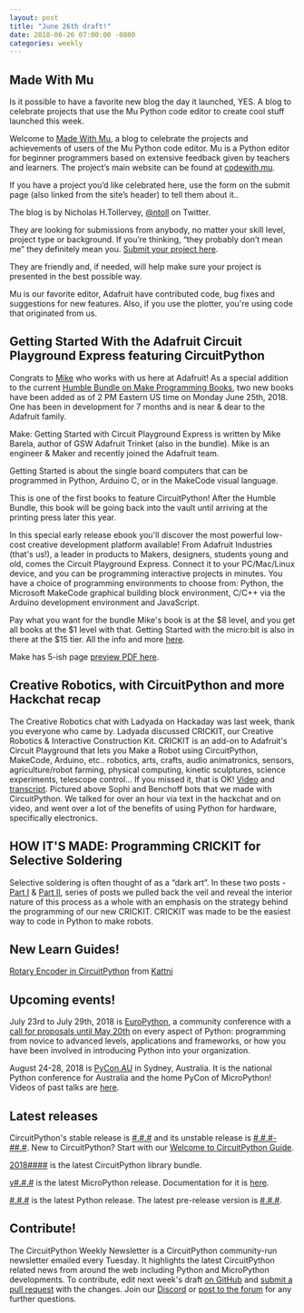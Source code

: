 ```yaml
---
layout: post
title: "June 26th draft!"
date: 2018-06-26 07:00:00 -0800
categories: weekly
---
```


## Made With Mu

Is it possible to have a favorite new blog the day it launched, YES. A blog to celebrate projects that use the Mu Python code editor to create cool stuff launched this week.

Welcome to [Made With Mu](https://madewith.mu/), a blog to celebrate the projects and achievements of users of the Mu Python code editor. Mu is a Python editor for beginner programmers based on extensive feedback given by teachers and learners. The project’s main website can be found at [codewith.mu](https://codewith.mu/).

If you have a project you’d like celebrated here, use the form on the submit page (also linked from the site’s header) to tell them about it..

The blog is by Nicholas H.Tollervey, [@ntoll](https://twitter.com/ntoll) on Twitter.

They are looking for submissions from anybody, no matter your skill level, project type or background. If you’re thinking, “they probably don’t mean me” they definitely mean you. [Submit your project here](https://madewith.mu/submit/).

They are friendly and, if needed, will help make sure your project is presented in the best possible way.

Mu is our favorite editor, Adafruit have contributed code, bug fixes and suggestions for new features. Also, if you use the plotter, you're using code that originated from us.

## Getting Started With the Adafruit Circuit Playground Express featuring CircuitPython

Congrats to [Mike](https://blog.adafruit.com/2018/06/25/now-available-via-limited-edition-ebook-make-getting-started-with-circuit-playground-express-adafruit-humble-makermedia/) who works with us here at Adafruit! As a special addition to the current [Humble Bundle on Make Programming Books](https://www.humblebundle.com/books/programmable-boards-books), two new books have been added as of 2 PM Eastern US time on Monday June 25th, 2018. One has been in development for 7 months and is near & dear to the Adafruit family.

Make: Getting Started with Circuit Playground Express is written by Mike Barela, author of GSW Adafruit Trinket (also in the bundle). Mike is an engineer & Maker and recently joined the Adafruit team.

Getting Started is about the single board computers that can be programmed in Python, Arduino C, or in the MakeCode visual language.

This is one of the first books to feature CircuitPython! After the Humble Bundle, this book will be going back into the vault until arriving at the printing press later this year.

In this special early release ebook you'll discover the most powerful low-cost creative development platform available! From Adafruit Industries (that's us!), a leader in products to Makers, designers, students young and old, comes the Circuit Playground Express. Connect it to your PC/Mac/Linux device, and you can be programming interactive projects in minutes. You have a choice of programming environments to choose from: Python, the Microsoft MakeCode graphical building block environment, C/C++ via the Arduino development environment and JavaScript.

Pay what you want for the bundle Mike's book is at the $8 level, and you get all books at the $1 level with that. 
Getting Started with the micro:bit is also in there at the $15 tier. All the info and more [here](https://www.humblebundle.com/books/programmable-boards-books).

Make has 5-ish page [preview PDF here](https://dl.humble.com/ops/pdfs/gettingstartedwiththeadafruitcircuitplaygroundexpress_preview.pdf?ttl=1530036301&t=a42216224cb7eddbeeece09bb056c00b).

## Creative Robotics, with CircuitPython and more Hackchat recap

The Creative Robotics chat with Ladyada on Hackaday was last week, thank you everyone who came by. Ladyada discussed CRICKIT, our Creative Robotics & Interactive Construction Kit.  CRICKIT is an add-on to Adafruit's Circuit Playground that lets you Make a Robot using CircuitPython, MakeCode, Arduino, etc.. robotics, arts, crafts, audio animatronics, sensors, agriculture/robot farming, physical computing, kinetic sculptures, science experiments, telescope control... If you missed it, that is OK! [Video](https://youtu.be/iboLC9UwcOg) and [transcript](https://hackaday.io/event/159006-creative-and-interactive-robotics-chat/log/148262-crickit-transcript). Pictured above Sophi and Benchoff bots that we made with CircuitPython. We talked for over an hour via text in the hackchat and on video, and went over a lot of the benefits of using Python for hardware, specifically electronics.

## HOW IT'S MADE: Programming CRICKIT for Selective Soldering

Selective soldering is often thought of as a “dark art”. In these two posts - [Part I](https://blog.adafruit.com/2018/05/21/programming-the-crickit-for-selective-soldering-a-deep-dive-part-1-crickit-adafruit-adafruit-manufacturingmonday-manufacturing/) & [Part II](https://blog.adafruit.com/2018/06/25/programming-crickit-for-selective-soldering-a-deep-dive-part-2-adafruit-manufacturing-manufacturingmonday/), series of posts we pulled back the veil and reveal the interior nature of this process as a whole with an emphasis on the strategy behind the programming of our new CRICKIT. CRICKIT was made to be the easiest way to code in Python to make robots.

## New Learn Guides!

[Rotary Encoder in CircuitPython](https://learn.adafruit.com/rotary-encoder) from [Kattni](https://learn.adafruit.com/users/kattni)

## Upcoming events!

July 23rd to July 29th, 2018 is [EuroPython](https://ep2018.europython.eu/), a community conference with a [call for proposals until May 20th](https://ep2018.europython.eu/en/call-for-proposals/) on every aspect of Python: programming from novice to advanced levels, applications and frameworks, or how you have been involved in introducing Python into your organization.

August 24-28, 2018 is [PyCon.AU](https://2018.pycon-au.org/) in Sydney, Australia. It is the national Python conference for Australia and the home PyCon of MicroPython! Videos of past talks are [here](https://www.youtube.com/user/PyConAU).

## Latest releases

CircuitPython's stable release is [#.#.#](https://github.com/adafruit/circuitpython/releases/latest) and its unstable release is [#.#.#-##.#](https://github.com/adafruit/circuitpython/releases). New to CircuitPython? Start with our [Welcome to CircuitPython Guide](https://learn.adafruit.com/welcome-to-circuitpython).

[2018####](https://github.com/adafruit/Adafruit_CircuitPython_Bundle/releases/latest) is the latest CircuitPython library bundle.

[v#.#.#](https://micropython.org/download) is the latest MicroPython release. Documentation for it is [here](http://docs.micropython.org/en/latest/pyboard/).

[#.#.#](https://www.python.org/downloads/) is the latest Python release. The latest pre-release version is [#.#.#](https://www.python.org/download/pre-releases/).

## Contribute!

The CircuitPython Weekly Newsletter is a CircuitPython community-run newsletter emailed every Tuesday. It highlights the latest CircuitPython related news from around the web including Python and MicroPython developments. To contribute, edit next week's draft [on GitHub](https://github.com/adafruit/circuitpython-weekly-newsletter/tree/gh-pages/_drafts) and [submit a pull request](https://help.github.com/articles/editing-files-in-your-repository/) with the changes. Join our [Discord](https://adafru.it/discord) or [post to the forum](https://forums.adafruit.com/viewforum.php?f=60) for any further questions.
